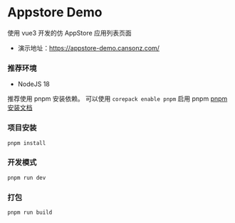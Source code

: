 # Appstore Demo

使用 vue3 开发的仿 AppStore 应用列表页面

- 演示地址：https://appstore-demo.cansonz.com/

### 推荐环境

- NodeJS 18

推荐使用 pnpm 安装依赖。
可以使用 `corepack enable pnpm` 启用 pnpm
[pnpm安装文档](https://www.pnpm.cn/installation)

### 项目安装

```sh
pnpm install
```

### 开发模式

```sh
pnpm run dev
```

### 打包

```sh
pnpm run build
```